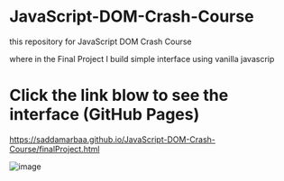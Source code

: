 # JavaScript-DOM-Crash-Course

this repository for JavaScript DOM Crash Course 

where in the Final Project I build simple interface using vanilla javascrip


# Click the link blow to see the interface (GitHub Pages)

https://saddamarbaa.github.io/JavaScript-DOM-Crash-Course/finalProject.html


![image](https://user-images.githubusercontent.com/51326421/101821062-0613fa00-3b5a-11eb-9d10-9f17d4603923.png)




